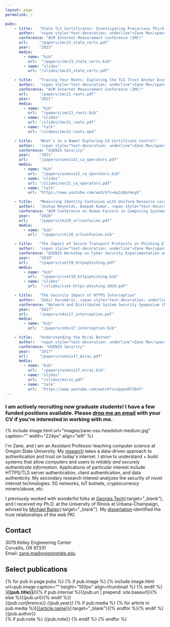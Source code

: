```yaml
---
layout: page
permalink: /

pubs:     
    - title:   "Stale TLS Certificates: Investigating Precarious Third-Party Access to Valid TLS Keys"
      author:  '<span style="text-decoration: underline">Zane Ma</span>, Aaron Faulkenberry, Thomas Papastergiou, Zakir Durumeric, Michael D. Bailey, Angelos D. Keromytis, Fabian Monrose, Manos Antonakakis'
      conference: "ACM Internet Measurement Conference (IMC)"
      url:     "/papers/imc23_stale_certs.pdf"
      year:    "2023"
      media:
        - name: "bib"
          url:  "/papers/imc23_stale_certs.bib"
        - name: "slides"
          url: "/slides/imc23_stale_certs.pdf"

    - title:   "Tracing Your Roots: Exploring the TLS Trust Anchor Ecosystem"
      author:  '<span style="text-decoration: underline">Zane Ma</span>, James Austgen, Joshua Mason, Zakir Durumeric, Michael Bailey'
      conference: "ACM Internet Measurement Conference (IMC)"
      url:     "/papers/imc21_roots.pdf"
      year:    "2021"
      media:
        - name: "bib"
          url:  "/papers/imc21_roots.bib"
        - name: "slides"
          url: "/slides/imc21_roots.pdf"
        - name: "talk"
          url: "/videos/imc21-roots.mp4"

    - title:   "What's in a Name? Exploring CA Certificate Control"
      author:  '<span style="text-decoration: underline">Zane Ma</span>, Joshua Mason, Manos Antonakakis, Zakir Durumeric, Michael Bailey'
      conference: "USENIX Security"
      year:    "2021"
      url:     "/papers/usenix21_ca_operators.pdf"
      media:
        - name: "bib"
          url:  "/papers/usenix21_ca_operators.bib"
        - name: "slides"
          url: "/slides/sec21_ca_operators.pdf"
        - name: "talk"
          url: "https://www.youtube.com/watch?v=Aq1o8prmoyE"

    - title:   "Measuring Identity Confusion with Uniform Resource Locators"
      author:  'Joshua Reynolds, Deepak Kumar, <span style="text-decoration: underline">Zane Ma</span>, Rohan Subramanian, Meishan Wu, Martin Shelton, Joshua Mason, Emily Stark, Michael Bailey'
      conference: "ACM Conference on Human Factors in Computing Systems (CHI)"
      year:    "2020"
      url:     "/papers/chi20_urlconfusion.pdf"
      media:
        - name: "bib"
          url:  "/papers/chi20_urlconfusion.bib"

    - title:   "The Impact of Secure Transport Protocols on Phishing Efficacy"
      author:  '<span style="text-decoration: underline">Zane Ma</span>, Joshua Reynolds, Joseph Dickinson, Kaishen Wang, Taylor Judd, Joseph D. Barnes, Joshua Mason, Michael Bailey'
      conference: "USENIX Workshop on Cyber Security Experimentation and Test (CSET)"
      year:    "2019"
      url:     "/papers/cset19_httpsphishing.pdf"
      media:
        - name: "bib"
          url:  "/papers/cset19_httpsphishing.bib"
        - name: "slides"
          url:  "/slides/cset-https-phishing-2019.pdf"

    - title:   "The Security Impact of HTTPS Interception"
      author:  'Zakir Durumeric, <span style="text-decoration: underline">Zane Ma</span>, Drew Springall, Richard Barnes, Nick Sullivan, Elie Bursztein, Michael Bailey, J. Alex Halderman, Vern Paxson'
      conference: "Network and Distributed System Security Symposium (NDSS)"
      year:    "2017"
      url:     "/papers/ndss17_interception.pdf"
      media:
        - name: "bib"
          url:  "/papers/ndss17_interception.bib"

    - title:   "Understanding the Mirai Botnet"
      author:  '<span style="text-decoration: underline">Zane Ma</span>, Manos Antonakakis, Tim April, Michael Bailey, Matt Bernhard, Elie Bursztein, Jaime Cochran, Zakir Durumeric, J. Alex Halderman, Luca Invernizzi, Michalis Kallitsis, Deepak Kumar, Chaz Lever, Joshua Mason, Damian Menscher, Chad Seaman, Nick Sullivan, Kurt Thomas, Yi Zhou'
      conference: "USENIX Security"
      year:    "2017"
      url:     "/papers/usenix17_mirai.pdf"
      media:
        - name: "bib"
          url:  "/papers/usenix17_mirai.bib"
        - name: "slides"
          url:  "/slides/mirai.pdf"
        - name: "talk"
          url:  "https://www.youtube.com/watch?v=1pywzRTJDaY"
---
```


###  I am actively recruiting new graduate students! I have a few funded positions available. Please [drop me an email](mailto:zane.ma@oregonstate.edu) with your CV if you're interested in working with me. 



{% include image.html url="images/zane-osu-headshot-medium.jpg" caption="" width="224px" align="left" %}

I'm Zane, and I am an Assistant Professor teaching computer science at Oregon State University. My [research](/research/) takes a data-driven approach to authentication and trust on today's internet. I strive to understand + build systems that allow computers and users to *reliably and securely authenticate information*. Applications of particular interest include HTTPS/TLS server authentication, client authentication, and data authenticity. My secondary research interest analyzes the security of novel internet technologies: 5G networks, IoT botnets, cryptocurrency miners/abuse, etc.

I previously worked with wonderful folks at [Georgia Tech](https://astrolavos.gatech.edu/){:target="_blank"}, and I received my Ph.D. at the University of Illinois at Urbana-Champaign, advised by [Michael Bailey](https://faculty.cc.gatech.edu/~mbailey/){:target="_blank"}. My [dissertation](/papers/zane-dissertation.pdf) identified the trust relationships of the web PKI. 

## Contact

3079 Kelley Engineering Center <br />
Corvallis, OR 97331 <br />
Email: [zane.ma@oregonstate.edu]

[zane.ma@oregonstate.edu]: mailto:zane.ma@oregonstate.edu


## Select publications 

{% for pub in page.pubs %}
{% if pub.image %}
{% include image.html url=pub.image caption="" height="100px" align=thumbnail %}
{% endif %}
[**{{pub.title}}**]({% if pub.internal %}{{pub.url | prepend: site.baseurl}}{% else %}{{pub.url}}{% endif %})<br />
*{{pub.conference}}* *{{pub.year}}*
{% if pub.media %}&nbsp;{% for article in pub.media %}[[{{article.name}}]({{article.url}}){:target="_blank"}]{% endfor %}{% endif %}<br />
{{pub.author}}<br />
{% if pub.note %} {{pub.note}}
{% endif %}
{% endfor %}



